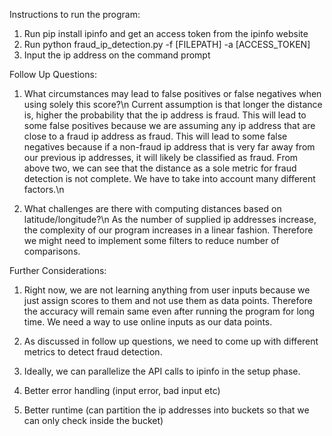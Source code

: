 Instructions to run the program:

1) Run pip install ipinfo and get an access token from the ipinfo website
2) Run python fraud_ip_detection.py -f [FILEPATH] -a [ACCESS_TOKEN]
3) Input the ip address on the command prompt



Follow Up Questions:
1) What circumstances may lead to false positives or false negatives when using solely this score?\n
Current assumption is that longer the distance is, higher the probability that the ip address is fraud.
This will lead to some false positives because we are assuming any ip address that are close to a fraud ip address as fraud.
This will lead to some false negatives because if a non-fraud ip address that is very far away from our previous ip addresses, it will likely be classified as fraud. From above two, we can see that the distance as a sole metric for fraud detection is not complete.
We have to take into account many different factors.\n

2) What challenges are there with computing distances based on latitude/longitude?\n
As the number of supplied ip addresses increase, the complexity of our program increases in a linear fashion. Therefore we might need
to implement some filters to reduce number of comparisons.

Further Considerations:
1) Right now, we are not learning anything from user inputs because we just assign scores to them and not use them as data points.
Therefore the accuracy will remain same even after running the program for long time. We need a way to use online inputs as our data points.

2) As discussed in follow up questions, we need to come up with different metrics to detect fraud detection.

3) Ideally, we can parallelize the API calls to ipinfo in the setup phase.

4) Better error handling (input error, bad input etc)

5) Better runtime (can partition the ip addresses into buckets so that we can only check inside the bucket)
